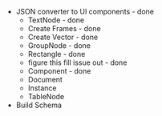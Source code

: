 - JSON converter to UI components - done
  - TextNode - done
  - Create Frames - done
  - Create Vector - done
  - GroupNode - done
  - Rectangle - done
  - figure this fill issue out - done
  - Component - done
  - Document
  - Instance
  - TableNode
- Build Schema
